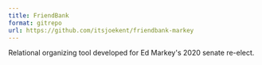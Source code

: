 ```yaml
---
title: FriendBank
format: gitrepo
url: https://github.com/itsjoekent/friendbank-markey
---
```


Relational organizing tool developed for Ed Markey's 2020 senate re-elect.
